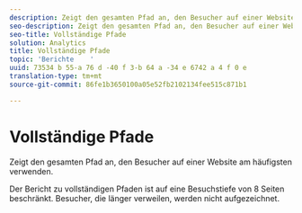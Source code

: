 ```yaml
---
description: Zeigt den gesamten Pfad an, den Besucher auf einer Website am häufigsten verwenden.
seo-description: Zeigt den gesamten Pfad an, den Besucher auf einer Website am häufigsten verwenden.
seo-title: Vollständige Pfade
solution: Analytics
title: Vollständige Pfade
topic: 'Berichte    '
uuid: 73534 b 55-a 76 d -40 f 3-b 64 a -34 e 6742 a 4 f 0 e
translation-type: tm+mt
source-git-commit: 86fe1b3650100a05e52fb2102134fee515c871b1

---
```



# Vollständige Pfade

Zeigt den gesamten Pfad an, den Besucher auf einer Website am häufigsten verwenden.

Der Bericht zu vollständigen Pfaden ist auf eine Besuchstiefe von 8 Seiten beschränkt. Besucher, die länger verweilen, werden nicht aufgezeichnet.
